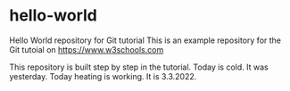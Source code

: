 # hello-world
Hello World repository for Git tutorial
This is an example repository for the Git tutoial on https://www.w3schools.com

This repository is built step by step in the tutorial. Today is cold. It was yesterday.
Today heating is working. It is 3.3.2022.
